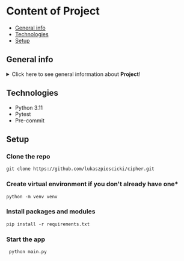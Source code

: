 # Content of Project
* [General info](#general-info)
* [Technologies](#technologies)
* [Setup](#setup)



## General info
<details>
<summary>Click here to see general information about <b>Project</b>!</summary>
<b>Cipher</b> is a project allowing the user to encrypt and decrypt provided words using the Caesar cipher.
The user can decide if they want to save the words from the Buffer in the file.
</details>

## Technologies
<ul>
<li>Python 3.11</li>
<li>Pytest</li>
<li>Pre-commit</li>
</ul>

## Setup
### Clone the repo
```git clone https://github.com/lukaszpiescicki/cipher.git```
### Create virtual environment if you don't already have one*
```python -m venv venv ```
### Install packages and modules
```pip install -r requirements.txt```
### Start the app
``` python main.py```
